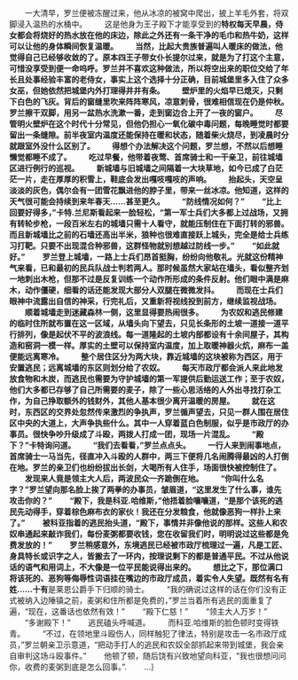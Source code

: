 　　一大清早，罗兰便被冻醒过来，他从冰凉的被窝中爬出，披上羊毛外套，将双脚浸入温热的水桶中。
　　这是他身为王子殿下才能享受到的**特权每天早晨，侍女都会将烧好的热水放在他的床边，除此之外还有一条干净的毛巾和热牛奶，这样可以让他的身体瞬间恢复温暖。
　　当然，比起大贵族普遍叫人暖床的做法，他觉得自己已经够收敛的了。原本四王子带女仆长提尔过来，就是为了打这个主意，可惜没享受到便一命呜呼。罗兰并不喜欢这种做法，所以将空出来的职位交给了年长且处事经验丰富的老侍女，事实上这个选择十分正确，目前城堡里多入住了众多女巫，但她依然把城堡内外打理得井井有条。
　　壁炉里的火焰早已熄灭，只剩下白色的飞灰。背后的窗缝里吹来阵阵寒风，凉意刺骨，很难相信现在仍是仲秋。罗兰擦干双脚，用另一盆热水洗漱一番，走到窗边合上开了一夜的窗户。
　　尽管明火壁炉在这个时代十分常见，但他仍担心一氧化碳中毒问题，每晚睡觉时都要留出一条缝隙。前半夜室内温度还能保持在暖和状态，随着柴火烧尽，到凌晨时分就跟室外没什么区别了。
　　得想个办法解决这个问题，罗兰想，不然以后想睡懒觉都睡不成了。
　　吃过早餐，他带着夜莺、首席骑士和一干亲卫，前往城墙区进行例行的巡视。
　　新城墙与旧城墙之间隔着一大块草地，如今已成了白茫茫一片，走在厚厚的积雪上，鞋底会发出嘎吱嘎吱的声响。
　　抬起头，天空呈淡淡的灰色，偶尔会有一团雪花飘进他的脖子里，带来一丝冰凉。他知道，这样的天气很可能会持续到来年春天……甚至更久。
　　“防线情况如何？”
　　“比上回要好得多，”卡特.兰尼斯看起来一脸轻松，“第一军士兵们大多都上过战场，又拥有转轮步枪，一段百米左右的城墙只需十人看守，就能压制住在下面打转的邪兽。而且新城墙比之前的石墙还高出半米，狼种也很难直接跃上城头，完全是给士兵练习打靶。只要不出现混合种邪兽，这群怪物就别想越过防线一步。”
　　“如此就好。”
　　罗兰登上城墙，一路上士兵们昂首挺胸，纷纷向他敬礼。光就这份精神气来看，已和最初的民兵队战士判若两人。那时候虽然大家站在墙头，看似整齐划一地刺出木枪，但那不过是反复训练一个动作所形成的条件反射。他们眼中满是麻木，动作僵硬，细看的话还能发现大部分人双腿在微微发抖。
　　而现在士兵们眼神中流露出自信的神采，行完礼后，又重新将视线投到前方，继续监视战场。
　　顺着城墙走到迷藏森林一侧，这里显得要热闹很多。
　　为农奴和逃民修建的临时住所就布置在这一区域，从墙头向下望去，只见长条形的土坡一道接一道平行排列，像是起伏不平的波浪线。每一道隆起的土坡内部都设有十余间屋子，其构造和窑洞一模一样。厚实的土壁可以保持室内温度，加上取暖神器火炕，麻布一盖便能远离寒冷。
　　整个居住区分为两大块，靠近城墙的这块被称为西区，用于安置逃民；远离城墙的东区则划分给了农奴。
　　每天市政厅都会派人来此地发放食物和木炭，而逃民也需要为守护城墙的第一军提供后勤运送工作；至于农奴，他们大多都已存够了自己所需要的麦子，除了一些心思活络的人外出寻找打杂工作，为自己挣取额外的钱财外，其他人基本很少离开温暖的房屋。
　　就在这时，东西区的交界处忽然传来激烈的争执声，罗兰循声望去，只见一群人围在居住区中央的大道上，大声争执些什么。其中一人穿着蓝白色制服，似乎是市政厅的办事员。很快争吵升级成了斗殴，两拨人打成一团，现场一片混乱。
　　“殿下？”卡特询问道。
　　“我们去看看，”罗兰点点头。
　　一行人来到闹事地点，首席骑士一马当先，径直冲入斗殴的人群中，两三下便将几名闹腾得最凶的人打倒在地。罗兰的亲卫们也纷纷拔出长剑，大喝所有人住手，场面很快被控制住了。
　　发现来人竟是领主大人后，两波民众一齐跪倒在地。
　　“你叫什么名字？”罗兰望向那名脸上挨了两拳的办事员，皱眉道，“这里发生了什么事，谁先攻击你的？”
　　“殿下，我是科亚.哈维斯，”他捂着脸嚷嚷道，“是那个该死的逃民先动得手，穿着棕色麻布衣的家伙！我还在分发粮食，他就像恶狗一样扑上来了。”
　　被科亚指着的逃民抬头道，“殿下，事情并非像他说的那样。这些人和农奴串通起来敲诈我们，每份麦粥都要收钱，您在收留我们时，明明说过这些都是免费发放的！”
　　罗兰稍感意外，东境逃民已经被市政厅梳理过一遍，凡是工匠、身具特长或识字之人，皆搬去了一环内，按理说剩下的都是普通平民。不过从他说话的语气和用词上，不大像是一位平民能说得出来的。
　　想比之下，那位满口将该死的、恶狗等侮辱性词语挂在嘴边的市政厅成员，着实令人失望。既然有名有姓……十有**是莱恩公爵手下归顺的骑士。
　　“我的确说过这样的话在你们没有正式被纳入边陲镇之前，麦粥和住所都是免费的，”罗兰当着所有逃民的面重复了遍，“现在，这番话也依然有效！”
　　“殿下仁慈！”
　　“领主大人万岁！”
　　“多谢殿下！”
　　逃民磕头呼喊道。
　　而科亚.哈维斯的脸色顿时变得铁青。
　　“不过，在领地里斗殴伤人，同样触犯了律法，特别是攻击一名市政厅成员，”罗兰朝亲卫示意道，“把动手打人的逃民和农奴全部抓起来带到城堡，我会亲自审判这场斗殴事件。”
　　他顿了顿，随后饶有兴致地望向科亚，“我也很想问问你，收费的麦粥到底是怎么回事。”.
　　...｝